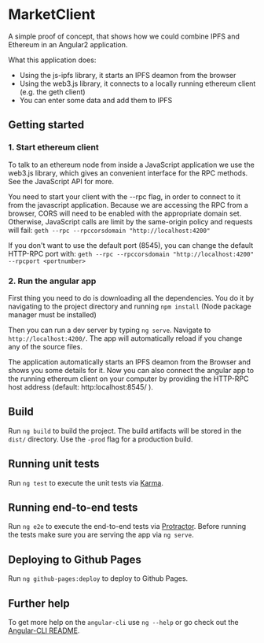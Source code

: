 # MarketClient

A simple proof of concept, that shows how we could combine IPFS and Ethereum in an Angular2 application.

What this application does:
* Using the js-ipfs library, it starts an IPFS deamon from the browser
* Using the web3.js library, it connects to a locally running ethereum client (e.g. the geth client)
* You can enter some data and add them to IPFS

## Getting started
### 1. Start ethereum client
To talk to an ethereum node from inside a JavaScript application we use the web3.js library, which gives an convenient
interface for the RPC methods. See the JavaScript API for more.

You need to start your client with the --rpc flag, in order to connect to it from the javascript application. Because we are accessing the RPC from a browser, CORS will need to be enabled with the appropriate domain set. Otherwise, JavaScript calls are limit by the same-origin policy and requests will fail:
`geth --rpc --rpccorsdomain "http://localhost:4200"`

If you don't want to use the default port (8545), you can change the default HTTP-RPC port with:
`geth --rpc --rpccorsdomain "http://localhost:4200" --rpcport <portnumber>`

### 2. Run the angular app
First thing you need to do is downloading all the dependencies. You do it by navigating to the project directory and running `npm install` (Node package manager must be installed)

Then you can run a dev server by typing `ng serve`. Navigate to `http://localhost:4200/`. The app will automatically reload if you change any of the source files.

The application automatically starts an IPFS deamon from the Browser and shows you some details for it. Now you can also connect the angular app to the running ethereum client on your computer by providing the HTTP-RPC host address (default: http:localhost:8545/ ).

## Build

Run `ng build` to build the project. The build artifacts will be stored in the `dist/` directory. Use the `-prod` flag for a production build.

## Running unit tests

Run `ng test` to execute the unit tests via [Karma](https://karma-runner.github.io).

## Running end-to-end tests

Run `ng e2e` to execute the end-to-end tests via [Protractor](http://www.protractortest.org/).
Before running the tests make sure you are serving the app via `ng serve`.

## Deploying to Github Pages

Run `ng github-pages:deploy` to deploy to Github Pages.

## Further help

To get more help on the `angular-cli` use `ng --help` or go check out the [Angular-CLI README](https://github.com/angular/angular-cli/blob/master/README.md).
